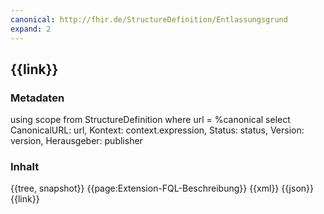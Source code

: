 ```yaml
---
canonical: http://fhir.de/StructureDefinition/Entlassungsgrund
expand: 2
---
```


## {{link}}

### Metadaten

<fql output="transpose" headers="true">
using scope
from
	StructureDefinition
where
	url = %canonical 
select
	CanonicalURL: url, Kontext: context.expression, Status: status, Version: version, Herausgeber: publisher
</fql>

### Inhalt

<tabs>
  <tab title="Darstellung">{{tree, snapshot}}</tab>
  <tab title="Beschreibung"> 
    {{page:Extension-FQL-Beschreibung}}
  </tab>
  <tab title="XML">{{xml}}</tab>
  <tab title="JSON">{{json}}</tab>
  <tab title="Link">{{link}}</tab> 
</tabs>




